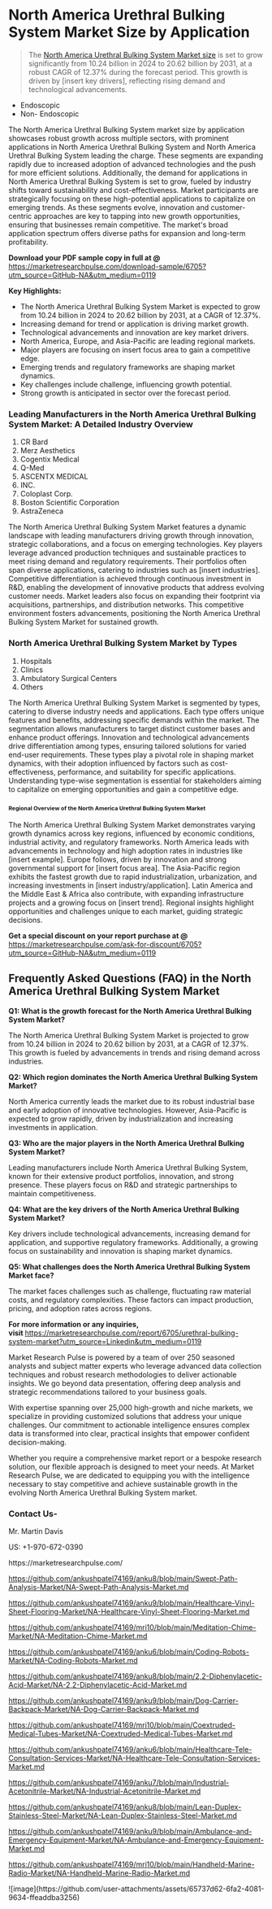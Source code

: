 <h1>North America Urethral Bulking System Market&nbsp;Size by Application</h1><blockquote><p>The <a href="https://marketresearchpulse.com/download-sample/6705?utm_source=GitHub-NA&amp;utm_medium=0119">North America Urethral Bulking System Market size</a> is set to grow significantly from 10.24 billion in 2024 to 20.62 billion by 2031, at a robust CAGR of 12.37% during the forecast period. This growth is driven by [insert key drivers], reflecting rising demand and technological advancements.</p></blockquote><ul><li>Endoscopic<li> Non- Endoscopic</li></ul><p>The North America Urethral Bulking System market size by application showcases robust growth across multiple sectors, with prominent applications in North America Urethral Bulking System and North America Urethral Bulking System leading the charge. These segments are expanding rapidly due to increased adoption of advanced technologies and the push for more efficient solutions. Additionally, the demand for applications in North America Urethral Bulking System is set to grow, fueled by industry shifts toward sustainability and cost-effectiveness. Market participants are strategically focusing on these high-potential applications to capitalize on emerging trends. As these segments evolve, innovation and customer-centric approaches are key to tapping into new growth opportunities, ensuring that businesses remain competitive. The market's broad application spectrum offers diverse paths for expansion and long-term profitability.</p><p><strong>Download your PDF sample copy in full at @ </strong><a href="https://marketresearchpulse.com/download-sample/6705?utm_source=GitHub-NA&amp;utm_medium=0119">https://marketresearchpulse.com/download-sample/6705?utm_source=GitHub-NA&amp;utm_medium=0119</a></p><p><strong>Key Highlights: </strong></p><ul><li>The North America Urethral Bulking System Market is expected to grow from 10.24 billion in 2024 to 20.62 billion by 2031, at a CAGR of 12.37%.</li><li>Increasing demand for trend or application is driving market growth.</li><li>Technological advancements and innovation are key market drivers.</li><li>North America, Europe, and Asia-Pacific are leading regional markets.</li><li>Major players are focusing on insert focus area to gain a competitive edge.</li><li>Emerging trends and regulatory frameworks are shaping market dynamics.</li><li>Key challenges include challenge, influencing growth potential.</li><li>Strong growth is anticipated in sector over the forecast period.</li></ul><h3>Leading Manufacturers in the North America Urethral Bulking System Market: A Detailed Industry Overview</h3><ol><li>CR Bard</li><li>Merz Aesthetics</li><li>Cogentix Medical</li><li>Q-Med</li><li>ASCENTX MEDICAL</li><li>INC.</li><li>Coloplast Corp.</li><li>Boston Scientific Corporation</li><li>AstraZeneca</li></ol><div class="flex max-w-full flex-col flex-grow"><div class="min-h-8 text-message flex w-full flex-col items-end gap-2 whitespace-normal break-words [.text-message+&amp;]:mt-5" dir="auto" data-message-author-role="assistant" data-message-id="fd8432e4-4910-450d-b182-61b7bfb0a01f" data-message-model-slug="gpt-4o"><div class="flex w-full flex-col gap-1 empty:hidden first:pt-[3px]"><div class="markdown prose w-full break-words dark:prose-invert light"><p>The North America Urethral Bulking System Market features a dynamic landscape with leading manufacturers driving growth through innovation, strategic collaborations, and a focus on emerging technologies. Key players leverage advanced production techniques and sustainable practices to meet rising demand and regulatory requirements. Their portfolios often span diverse applications, catering to industries such as [insert industries]. Competitive differentiation is achieved through continuous investment in R&amp;D, enabling the development of innovative products that address evolving customer needs. Market leaders also focus on expanding their footprint via acquisitions, partnerships, and distribution networks. This competitive environment fosters advancements, positioning the North America Urethral Bulking System Market for sustained growth.</p></div></div></div></div><h3>North America Urethral Bulking System Market by Types</h3><ol><li>Hospitals<li> Clinics<li> Ambulatory Surgical Centers<li> Others</li></ol><div class="flex max-w-full flex-col flex-grow"><div class="min-h-8 text-message flex w-full flex-col items-end gap-2 whitespace-normal break-words [.text-message+&amp;]:mt-5" dir="auto" data-message-author-role="assistant" data-message-id="084470be-0bb7-4664-bddf-5156b4f41249" data-message-model-slug="gpt-4o-mini"><div class="flex w-full flex-col gap-1 empty:hidden first:pt-[3px]"><div class="markdown prose w-full break-words dark:prose-invert light"><p>The North America Urethral Bulking System Market is segmented by types, catering to diverse industry needs and applications. Each type offers unique features and benefits, addressing specific demands within the market. The segmentation allows manufacturers to target distinct customer bases and enhance product offerings. Innovation and technological advancements drive differentiation among types, ensuring tailored solutions for varied end-user requirements. These types play a pivotal role in shaping market dynamics, with their adoption influenced by factors such as cost-effectiveness, performance, and suitability for specific applications. Understanding type-wise segmentation is essential for stakeholders aiming to capitalize on emerging opportunities and gain a competitive edge.</p></div></div></div></div><h3><span style="font-size: 11px;">Regional Overview of the North America Urethral Bulking System Market</span></h3><div class="flex max-w-full flex-col flex-grow"><div class="min-h-8 text-message flex w-full flex-col items-end gap-2 whitespace-normal break-words [.text-message+&amp;]:mt-5" dir="auto" data-message-author-role="assistant" data-message-id="e9038762-ce64-4e30-91c9-9bd413514231" data-message-model-slug="gpt-4o-mini"><div class="flex w-full flex-col gap-1 empty:hidden first:pt-[3px]"><div class="markdown prose w-full break-words dark:prose-invert light"><p>The North America Urethral Bulking System Market demonstrates varying growth dynamics across key regions, influenced by economic conditions, industrial activity, and regulatory frameworks. North America leads with advancements in technology and high adoption rates in industries like [insert example]. Europe follows, driven by innovation and strong governmental support for [insert focus area]. The Asia-Pacific region exhibits the fastest growth due to rapid industrialization, urbanization, and increasing investments in [insert industry/application]. Latin America and the Middle East &amp; Africa also contribute, with expanding infrastructure projects and a growing focus on [insert trend]. Regional insights highlight opportunities and challenges unique to each market, guiding strategic decisions.</p></div></div></div></div><p><strong>Get a special discount on your report purchase at @ </strong><a href="https://marketresearchpulse.com/ask-for-discount/6705?utm_source=GitHub-NA&amp;utm_medium=0119">https://marketresearchpulse.com/ask-for-discount/6705?utm_source=GitHub-NA&amp;utm_medium=0119</a></p><h2>Frequently Asked Questions (FAQ) in the North America Urethral Bulking System Market</h2><p><strong>Q1: What is the growth forecast for the North America Urethral Bulking System Market?</strong></p><p>The North America Urethral Bulking System Market is projected to grow from 10.24 billion in 2024 to 20.62 billion by 2031, at a CAGR of 12.37%. This growth is fueled by advancements in trends and rising demand across industries.</p><p><strong>Q2: Which region dominates the North America Urethral Bulking System Market?</strong></p><p>North America currently leads the market due to its robust industrial base and early adoption of innovative technologies. However, Asia-Pacific is expected to grow rapidly, driven by industrialization and increasing investments in application.</p><p><strong>Q3: Who are the major players in the North America Urethral Bulking System Market?</strong></p><p>Leading manufacturers include North America Urethral Bulking System, known for their extensive product portfolios, innovation, and strong presence. These players focus on R&amp;D and strategic partnerships to maintain competitiveness.</p><p><strong>Q4: What are the key drivers of the North America Urethral Bulking System Market?</strong></p><p>Key drivers include technological advancements, increasing demand for application, and supportive regulatory frameworks. Additionally, a growing focus on sustainability and innovation is shaping market dynamics.</p><p><strong>Q5: What challenges does the North America Urethral Bulking System Market face?</strong></p><p>The market faces challenges such as challenge, fluctuating raw material costs, and regulatory complexities. These factors can impact production, pricing, and adoption rates across regions.</p><p><strong>For more information or any inquiries, visit&nbsp;</strong><a href="https://marketresearchpulse.com/report/6705/urethral-bulking-system-market?utm_source=Linkedin&utm_medium=0119">https://marketresearchpulse.com/report/6705/urethral-bulking-system-market?utm_source=Linkedin&utm_medium=0119</a></p><p>Market Research Pulse is powered by a team of over 250 seasoned analysts and subject matter experts who leverage advanced data collection techniques and robust research methodologies to deliver actionable insights. We go beyond data presentation, offering deep analysis and strategic recommendations tailored to your business goals.</p><p>With expertise spanning over 25,000 high-growth and niche markets, we specialize in providing customized solutions that address your unique challenges. Our commitment to actionable intelligence ensures complex data is transformed into clear, practical insights that empower confident decision-making.</p><p>Whether you require a comprehensive market report or a bespoke research solution, our flexible approach is designed to meet your needs. At Market Research Pulse, we are dedicated to equipping you with the intelligence necessary to stay competitive and achieve sustainable growth in the evolving North America Urethral Bulking System market.</p><h3><strong>Contact Us-</strong></h3><p>Mr. Martin Davis</p><p>US: +1-970-672-0390</p><p>https://marketresearchpulse.com/</p><p><a href="https://github.com/ankushpatel74169/anku8/blob/main/Swept-Path-Analysis-Market/NA-Swept-Path-Analysis-Market.md">https://github.com/ankushpatel74169/anku8/blob/main/Swept-Path-Analysis-Market/NA-Swept-Path-Analysis-Market.md</a></p><p><a href="https://github.com/ankushpatel74169/anku9/blob/main/Healthcare-Vinyl-Sheet-Flooring-Market/NA-Healthcare-Vinyl-Sheet-Flooring-Market.md">https://github.com/ankushpatel74169/anku9/blob/main/Healthcare-Vinyl-Sheet-Flooring-Market/NA-Healthcare-Vinyl-Sheet-Flooring-Market.md</a></p><p><a href="https://github.com/ankushpatel74169/mri10/blob/main/Meditation-Chime-Market/NA-Meditation-Chime-Market.md">https://github.com/ankushpatel74169/mri10/blob/main/Meditation-Chime-Market/NA-Meditation-Chime-Market.md</a></p><p><a href="https://github.com/ankushpatel74169/anku6/blob/main/Coding-Robots-Market/NA-Coding-Robots-Market.md">https://github.com/ankushpatel74169/anku6/blob/main/Coding-Robots-Market/NA-Coding-Robots-Market.md</a></p><p><a href="https://github.com/ankushpatel74169/anku8/blob/main/2,2-Diphenylacetic-Acid-Market/NA-2,2-Diphenylacetic-Acid-Market.md">https://github.com/ankushpatel74169/anku8/blob/main/2,2-Diphenylacetic-Acid-Market/NA-2,2-Diphenylacetic-Acid-Market.md</a></p><p><a href="https://github.com/ankushpatel74169/anku9/blob/main/Dog-Carrier-Backpack-Market/NA-Dog-Carrier-Backpack-Market.md">https://github.com/ankushpatel74169/anku9/blob/main/Dog-Carrier-Backpack-Market/NA-Dog-Carrier-Backpack-Market.md</a></p><p><a href="https://github.com/ankushpatel74169/mri10/blob/main/Coextruded-Medical-Tubes-Market/NA-Coextruded-Medical-Tubes-Market.md">https://github.com/ankushpatel74169/mri10/blob/main/Coextruded-Medical-Tubes-Market/NA-Coextruded-Medical-Tubes-Market.md</a></p><p><a href="https://github.com/ankushpatel74169/anku6/blob/main/Healthcare-Tele-Consultation-Services-Market/NA-Healthcare-Tele-Consultation-Services-Market.md">https://github.com/ankushpatel74169/anku6/blob/main/Healthcare-Tele-Consultation-Services-Market/NA-Healthcare-Tele-Consultation-Services-Market.md</a></p><p><a href="https://github.com/ankushpatel74169/anku7/blob/main/Industrial-Acetonitrile-Market/NA-Industrial-Acetonitrile-Market.md">https://github.com/ankushpatel74169/anku7/blob/main/Industrial-Acetonitrile-Market/NA-Industrial-Acetonitrile-Market.md</a></p><p><a href="https://github.com/ankushpatel74169/anku8/blob/main/Lean-Duplex-Stainless-Steel-Market/NA-Lean-Duplex-Stainless-Steel-Market.md">https://github.com/ankushpatel74169/anku8/blob/main/Lean-Duplex-Stainless-Steel-Market/NA-Lean-Duplex-Stainless-Steel-Market.md</a></p><p><a href="https://github.com/ankushpatel74169/anku9/blob/main/Ambulance-and-Emergency-Equipment-Market/NA-Ambulance-and-Emergency-Equipment-Market.md">https://github.com/ankushpatel74169/anku9/blob/main/Ambulance-and-Emergency-Equipment-Market/NA-Ambulance-and-Emergency-Equipment-Market.md</a></p><p><a href="https://github.com/ankushpatel74169/mri10/blob/main/Handheld-Marine-Radio-Market/NA-Handheld-Marine-Radio-Market.md">https://github.com/ankushpatel74169/mri10/blob/main/Handheld-Marine-Radio-Market/NA-Handheld-Marine-Radio-Market.md</a></p>
![image](https://github.com/user-attachments/assets/65737d62-6fa2-4081-9634-ffeaddba3256)
